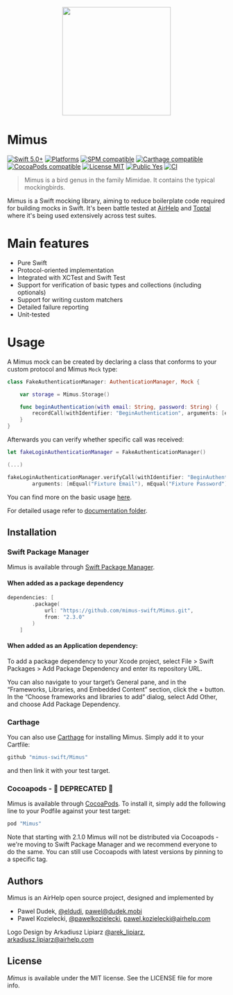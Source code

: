 <p align="center">
  <img src="https://github.com/mimus-swift/Mimus/raw/master/Design/mimus%403x.png" width="250" height="250"/>
</p>

# Mimus

[![Swift 5.0+](https://img.shields.io/badge/Swift-5.0+-orange.svg?style=flat)](https://swift.org/)
[![Platforms](https://img.shields.io/badge/Platforms-iOS%20%7C%20macOS%20%7C%20tvOS%20%7C%20watchOS-blue.svg?style=flat)]()
[![SPM compatible](https://img.shields.io/badge/SPM-compatible-brightgreen.svg?style=flat)](https://swift.org/package-manager/)
[![Carthage compatible](https://img.shields.io/badge/Carthage-compatible-4BC51D.svg?style=flat)](https://github.com/Carthage/Carthage)
[![CocoaPods compatible](https://img.shields.io/badge/CocoaPods-compatible-4BC51D.svg?style=flat)](https://github.com/CocoaPods/CocoaPods)
[![License MIT](https://img.shields.io/badge/License-MIT-blue.svg?style=flat)]()
[![Public Yes](https://img.shields.io/badge/Public-yes-green.svg?style=flat)]()
[![CI](https://github.com/mimus-swift/Mimus/actions/workflows/default.yml/badge.svg)](https://github.com/mimus-swift/Mimus/actions/workflows/default.yml)

> Mimus is a bird genus in the family Mimidae. It contains the typical mockingbirds.

Mimus is a Swift mocking library, aiming to reduce boilerplate code required for building mocks in Swift. It's been battle tested at [AirHelp](http://airhelp.com) and [Toptal](https://www.toptal.com) where it's being used extensively across test suites.

# Main features

* Pure Swift
* Protocol-oriented implementation
* Integrated with XCTest and Swift Test
* Support for verification of basic types and collections (including optionals)
* Support for writing custom matchers
* Detailed failure reporting
* Unit-tested

# Usage

A Mimus mock can be created by declaring a class that conforms to your custom protocol and Mimus `Mock` type:

```swift
class FakeAuthenticationManager: AuthenticationManager, Mock {

    var storage = Mimus.Storage()

    func beginAuthentication(with email: String, password: String) {
        recordCall(withIdentifier: "BeginAuthentication", arguments: [email, password])
    }
}
```

Afterwards you can verify whether specific call was received:

```swift
let fakeLoginAuthenticationManager = FakeAuthenticationManager()

(...)

fakeLoginAuthenticationManager.verifyCall(withIdentifier: "BeginAuthentication",
        arguments: [mEqual("Fixture Email"), mEqual("Fixture Password")])
```

You can find more on the basic usage [here](https://github.com/mimus-swift/Mimus/blob/master/Documentation/Basics.md).

For detailed usage refer to [documentation folder](https://github.com/mimus-swift/Mimus/tree/master/Documentation).

## Installation

### Swift Package Manager

Mimus is available through [Swift Package Manager](https://swift.org/package-manager/).

#### When added as a package dependency

``` swift
dependencies: [
        .package(
            url: "https://github.com/mimus-swift/Mimus.git",
            from: "2.3.0"
        )
    ]
```

#### When added as an Application dependency:

To add a package dependency to your Xcode project, select File > Swift Packages > Add Package Dependency and enter its repository URL.

You can also navigate to your target’s General pane, and in the “Frameworks, Libraries, and Embedded Content” section, click the + button.
In the “Choose frameworks and libraries to add” dialog, select Add Other, and choose Add Package Dependency.

### Carthage

You can also use [Carthage](https://github.com/Carthage/Carthage) for installing Mimus.
Simply add it to your Cartfile:

``` ruby
github "mimus-swift/Mimus"
```

and then link it with your test target.

### Cocoapods - 🚨 DEPRECATED 🚨

Mimus is available through [CocoaPods](http://cocoapods.org). To install
it, simply add the following line to your Podfile against your test target:

```ruby
pod "Mimus"
```

Note that starting with 2.1.0 Mimus will not be distributed via Cocoapods - we're moving to Swift Package Manager and we recommend everyone to do the same. You can still use Cocoapods with latest versions by pinning to a specific tag.

## Authors

Mimus is an AirHelp open source project, designed and implemented by

* Pawel Dudek, [@eldudi](http://twitter.com/eldudi), pawel@dudek.mobi
* Pawel Kozielecki, [@pawelkozielecki](https://twitter.com/pawelkozielecki), pawel.kozielecki@airhelp.com

Logo Design by Arkadiusz Lipiarz [@arek_lipiarz](https://twitter.com/arek_lipiarz), arkadiusz.lipiarz@airhelp.com

## License

*Mimus* is available under the MIT license. See the LICENSE file for more info.
